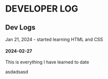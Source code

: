 # DEVELOPER LOG

## Dev Logs
Jan 21, 2024 - started learning HTML and CSS
#### 2024-02-27
 This is everything I have learned to date

asdadsasd